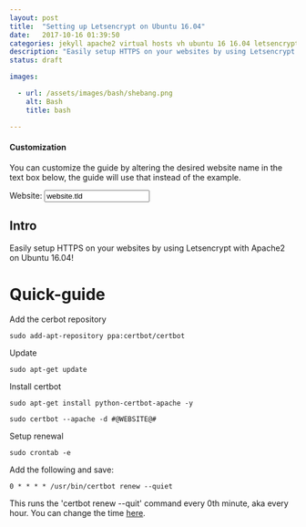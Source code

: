 ```yaml
---
layout: post
title:  "Setting up Letsencrypt on Ubuntu 16.04"
date:   2017-10-16 01:39:50
categories: jekyll apache2 virtual hosts vh ubuntu 16 16.04 letsencrypt
description: "Easily setup HTTPS on your websites by using Letsencrypt with Apache2 on Ubuntu 16.04!"
status: draft

images:

  - url: /assets/images/bash/shebang.png
    alt: Bash
    title: bash

---
```



#### Customization

You can customize the guide by altering the desired website name in the text box below, the guide will use that instead of the example.

<span>Website: </span><input type="text" id="websitename" name="websitename" value="website.tld" />


## Intro

Easily setup HTTPS on your websites by using Letsencrypt with Apache2 on Ubuntu 16.04!

# Quick-guide

Add the cerbot repository

`sudo add-apt-repository ppa:certbot/certbot`

Update

`sudo apt-get update`

Install certbot

`sudo apt-get install python-certbot-apache -y`

`sudo certbot --apache -d #@WEBSITE@#`

Setup renewal

`sudo crontab -e`

Add the following and save:

`0 * * * * /usr/bin/certbot renew --quiet`

This runs the 'certbot renew --quit' command every 0th minute, aka every hour. You can change the time [here](https://crontab.guru/every-1-hour).

<script src='https://rawgit.com/midasvo/inputbinderjs/master/inputBinder.js'></script>
<script>
var inputBinder = new inputBinder("websitename", ['code'], "#@WEBSITE@#", "dynamic-text-template");
</script>
